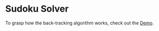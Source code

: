 # Sudoku Solver

To grasp how the back-tracking algorithm works, check out the [Demo](https://hieutran106.github.io/sudoku-solver).

